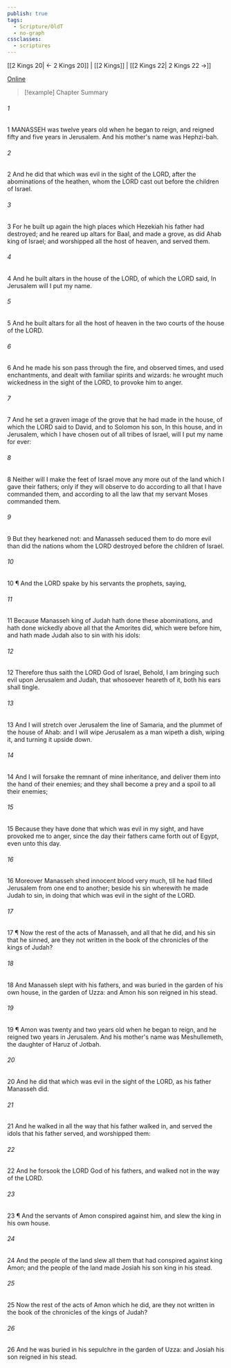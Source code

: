 ```yaml
---
publish: true
tags:
  - Scripture/OldT
  - no-graph
cssclasses:
  - scriptures
---
```

[[2 Kings 20| ← 2 Kings 20]] | [[2 Kings]] | [[2 Kings 22| 2 Kings 22 →]]

[Online](https://churchofjesuschrist.org/study/scriptures/ot/2-kgs/21?lang=eng)

>[!example] Chapter Summary
>
###### 1
1 MANASSEH was twelve years old when he began to reign, and reigned fifty and five years in Jerusalem.  And his mother's name was Hephzi-bah.
###### 2
2 And he did that which was evil in the sight of the LORD, after the abominations of the heathen, whom the LORD cast out before the children of Israel.
###### 3
3 For he built up again the high places which Hezekiah his father had destroyed; and he reared up altars for Baal, and made a grove, as did Ahab king of Israel; and worshipped all the host of heaven, and served them.
###### 4
4 And he built altars in the house of the LORD, of which the LORD said, In Jerusalem will I put my name.
###### 5
5 And he built altars for all the host of heaven in the two courts of the house of the LORD.
###### 6
6 And he made his son pass through the fire, and observed times, and used enchantments, and dealt with familiar spirits and wizards: he wrought much wickedness in the sight of the LORD, to provoke him to anger.
###### 7
7 And he set a graven image of the grove that he had made in the house, of which the LORD said to David, and to Solomon his son, In this house, and in Jerusalem, which I have chosen out of all tribes of Israel, will I put my name for ever:
###### 8
8 Neither will I make the feet of Israel move any more out of the land which I gave their fathers; only if they will observe to do according to all that I have commanded them, and according to all the law that my servant Moses commanded them.
###### 9
9 But they hearkened not: and Manasseh seduced them to do more evil than did the nations whom the LORD destroyed before the children of Israel.
###### 10
10 ¶ And the LORD spake by his servants the prophets, saying,
###### 11
11 Because Manasseh king of Judah hath done these abominations, and hath done wickedly above all that the Amorites did, which were before him, and hath made Judah also to sin with his idols:
###### 12
12 Therefore thus saith the LORD God of Israel, Behold, I am bringing such evil upon Jerusalem and Judah, that whosoever heareth of it, both his ears shall tingle.
###### 13
13 And I will stretch over Jerusalem the line of Samaria, and the plummet of the house of Ahab: and I will wipe Jerusalem as a man wipeth a dish, wiping it, and turning it upside down.
###### 14
14 And I will forsake the remnant of mine inheritance, and deliver them into the hand of their enemies; and they shall become a prey and a spoil to all their enemies;
###### 15
15 Because they have done that which was evil in my sight, and have provoked me to anger, since the day their fathers came forth out of Egypt, even unto this day.
###### 16
16 Moreover Manasseh shed innocent blood very much, till he had filled Jerusalem from one end to another; beside his sin wherewith he made Judah to sin, in doing that which was evil in the sight of the LORD.
###### 17
17 ¶ Now the rest of the acts of Manasseh, and all that he did, and his sin that he sinned, are they not written in the book of the chronicles of the kings of Judah?
###### 18
18 And Manasseh slept with his fathers, and was buried in the garden of his own house, in the garden of Uzza: and Amon his son reigned in his stead.
###### 19
19 ¶ Amon was twenty and two years old when he began to reign, and he reigned two years in Jerusalem.  And his mother's name was Meshullemeth, the daughter of Haruz of Jotbah.
###### 20
20 And he did that which was evil in the sight of the LORD, as his father Manasseh did.
###### 21
21 And he walked in all the way that his father walked in, and served the idols that his father served, and worshipped them:
###### 22
22 And he forsook the LORD God of his fathers, and walked not in the way of the LORD.
###### 23
23 ¶ And the servants of Amon conspired against him, and slew the king in his own house.
###### 24
24 And the people of the land slew all them that had conspired against king Amon; and the people of the land made Josiah his son king in his stead.
###### 25
25 Now the rest of the acts of Amon which he did, are they not written in the book of the chronicles of the kings of Judah?
###### 26
26 And he was buried in his sepulchre in the garden of Uzza: and Josiah his son reigned in his stead.



